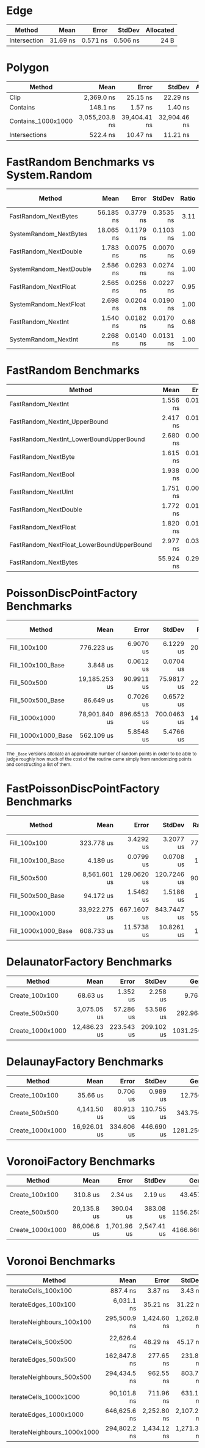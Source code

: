 
# Edge
|       Method |     Mean |    Error |   StdDev | Allocated |
|------------- |---------:|---------:|---------:|----------:|
| Intersection | 31.69 ns | 0.571 ns | 0.506 ns |      24 B |

# Polygon
|             Method |           Mean |        Error |       StdDev | Allocated |
|------------------- |---------------:|-------------:|-------------:|----------:|
|               Clip |     2,369.0 ns |     25.15 ns |     22.29 ns |    1808 B |
|           Contains |       148.1 ns |      1.57 ns |      1.40 ns |         - |
| Contains_1000x1000 | 3,055,203.8 ns | 39,404.41 ns | 32,904.46 ns |       2 B |
|      Intersections |       522.4 ns |     10.47 ns |     11.21 ns |     184 B |

# FastRandom Benchmarks vs System.Random
|                  Method |      Mean |     Error |    StdDev | Ratio | RatioSD | Allocated | Alloc Ratio |
|------------------------ |----------:|----------:|----------:|------:|--------:|----------:|------------:|
|    FastRandom_NextBytes | 56.185 ns | 0.3779 ns | 0.3535 ns |  3.11 |    0.02 |         - |          NA |
|  SystemRandom_NextBytes | 18.065 ns | 0.1179 ns | 0.1103 ns |  1.00 |    0.00 |         - |          NA |
|   FastRandom_NextDouble |  1.783 ns | 0.0075 ns | 0.0070 ns |  0.69 |    0.01 |         - |          NA |
| SystemRandom_NextDouble |  2.586 ns | 0.0293 ns | 0.0274 ns |  1.00 |    0.00 |         - |          NA |
|    FastRandom_NextFloat |  2.565 ns | 0.0256 ns | 0.0227 ns |  0.95 |    0.01 |         - |          NA |
|  SystemRandom_NextFloat |  2.698 ns | 0.0204 ns | 0.0190 ns |  1.00 |    0.00 |         - |          NA |
|      FastRandom_NextInt |  1.540 ns | 0.0182 ns | 0.0170 ns |  0.68 |    0.01 |         - |          NA |
|    SystemRandom_NextInt |  2.268 ns | 0.0140 ns | 0.0131 ns |  1.00 |    0.00 |         - |          NA |

# FastRandom Benchmarks
|                                    Method |      Mean |     Error |    StdDev | Allocated |
|------------------------------------------ |----------:|----------:|----------:|----------:|
|                        FastRandom_NextInt |  1.556 ns | 0.0188 ns | 0.0167 ns |         - |
|             FastRandom_NextInt_UpperBound |  2.417 ns | 0.0191 ns | 0.0169 ns |         - |
|   FastRandom_NextInt_LowerBoundUpperBound |  2.680 ns | 0.0086 ns | 0.0076 ns |         - |
|                       FastRandom_NextByte |  1.615 ns | 0.0112 ns | 0.0100 ns |         - |
|                       FastRandom_NextBool |  1.938 ns | 0.0076 ns | 0.0072 ns |         - |
|                       FastRandom_NextUInt |  1.751 ns | 0.0099 ns | 0.0088 ns |         - |
|                     FastRandom_NextDouble |  1.772 ns | 0.0104 ns | 0.0097 ns |         - |
|                      FastRandom_NextFloat |  1.820 ns | 0.0174 ns | 0.0136 ns |         - |
| FastRandom_NextFloat_LowerBoundUpperBound |  2.977 ns | 0.0304 ns | 0.0284 ns |         - |
|                      FastRandom_NextBytes | 55.924 ns | 0.2913 ns | 0.2725 ns |         - |

# PoissonDiscPointFactory Benchmarks
|              Method |          Mean |       Error |      StdDev |  Ratio | RatioSD |  Allocated | Alloc Ratio |
|-------------------- |--------------:|------------:|------------:|-------:|--------:|-----------:|------------:|
|        Fill_100x100 |    776.223 us |   6.9070 us |   6.1229 us | 200.95 |    4.55 |   22.14 KB |        1.52 |
|   Fill_100x100_Base |      3.848 us |   0.0612 us |   0.0704 us |   1.00 |    0.00 |   14.54 KB |        1.00 |
|        Fill_500x500 | 19,185.253 us |  90.9911 us |  75.9817 us | 221.28 |    1.91 |  424.93 KB |        1.53 |
|   Fill_500x500_Base |     86.649 us |   0.7026 us |   0.6572 us |   1.00 |    0.00 |  277.13 KB |        1.00 |
|      Fill_1000x1000 | 78,901.840 us | 896.6513 us | 700.0463 us | 140.30 |    2.33 | 1650.45 KB |        1.49 |
| Fill_1000x1000_Base |    562.109 us |   5.8548 us |   5.4766 us |   1.00 |    0.00 | 1105.36 KB |        1.00 |

<sub>The `_Base` versions allocate an approximate number of random points in order to be able to judge roughly
how much of the cost of the routine came simply from randomizing points and constructing a list of them.<sub>

# FastPoissonDiscPointFactory Benchmarks
|              Method |          Mean |       Error |      StdDev | Ratio | RatioSD |  Allocated | Alloc Ratio |
|-------------------- |--------------:|------------:|------------:|------:|--------:|-----------:|------------:|
|        Fill_100x100 |    323.778 us |   3.4292 us |   3.2077 us | 77.37 |    1.69 |   24.44 KB |        1.68 |
|   Fill_100x100_Base |      4.189 us |   0.0799 us |   0.0708 us |  1.00 |    0.00 |   14.54 KB |        1.00 |
|        Fill_500x500 |  8,561.601 us | 129.0620 us | 120.7246 us | 90.89 |    2.03 |  469.03 KB |        1.69 |
|   Fill_500x500_Base |     94.172 us |   1.5462 us |   1.5186 us |  1.00 |    0.00 |  277.13 KB |        1.00 |
|      Fill_1000x1000 | 33,922.275 us | 667.1607 us | 843.7447 us | 55.70 |    1.64 | 1850.32 KB |        1.67 |
| Fill_1000x1000_Base |    608.733 us |  11.5738 us |  10.8261 us |  1.00 |    0.00 | 1105.36 KB |        1.00 |

# DelaunatorFactory Benchmarks
|           Method |         Mean |      Error |     StdDev |      Gen0 |      Gen1 |      Gen2 |  Allocated |
|----------------- |-------------:|-----------:|-----------:|----------:|----------:|----------:|-----------:|
|   Create_100x100 |     68.63 us |   1.352 us |   2.258 us |    9.7656 |    0.3662 |         - |   60.13 KB |
|   Create_500x500 |  3,075.05 us |  57.286 us |  53.586 us |  292.9688 |  292.9688 |  292.9688 | 1343.25 KB |
| Create_1000x1000 | 12,486.23 us | 223.543 us | 209.102 us | 1031.2500 | 1000.0000 | 1000.0000 | 5448.11 KB |

# DelaunayFactory Benchmarks
|           Method |         Mean |      Error |     StdDev |      Gen0 |      Gen1 |     Gen2 |  Allocated |
|----------------- |-------------:|-----------:|-----------:|----------:|----------:|---------:|-----------:|
|   Create_100x100 |     35.66 us |   0.706 us |   0.989 us |   12.7563 |    1.9531 |        - |   78.28 KB |
|   Create_500x500 |  4,141.50 us |  80.913 us | 110.755 us |  343.7500 |  320.3125 | 109.3750 | 1930.36 KB |
| Create_1000x1000 | 16,926.01 us | 334.606 us | 446.690 us | 1281.2500 | 1031.2500 | 375.0000 |  7707.8 KB |

# VoronoiFactory Benchmarks
|           Method |        Mean |       Error |      StdDev |      Gen0 |      Gen1 |      Gen2 |   Allocated |
|----------------- |------------:|------------:|------------:|----------:|----------:|----------:|------------:|
|   Create_100x100 |    310.8 us |     2.34 us |     2.19 us |   43.4570 |    9.7656 |         - |   268.96 KB |
|   Create_500x500 | 20,135.8 us |   390.04 us |   383.08 us | 1156.2500 |  875.0000 |  312.5000 |  6575.67 KB |
| Create_1000x1000 | 86,006.6 us | 1,701.96 us | 2,547.41 us | 4166.6667 | 2500.0000 | 1000.0000 | 26003.08 KB |

# Voronoi Benchmarks
|                      Method |         Mean |       Error |      StdDev |   Gen0 | Allocated |
|---------------------------- |-------------:|------------:|------------:|-------:|----------:|
|        IterateCells_100x100 |     887.4 ns |     3.87 ns |     3.43 ns | 0.0048 |      32 B |
|        IterateEdges_100x100 |   6,031.1 ns |    35.21 ns |    31.22 ns |      - |      40 B |
|   IterateNeighbours_100x100 | 295,500.9 ns | 1,424.60 ns | 1,262.87 ns |      - |      56 B |
|                             |              |             |             |        |           |
|        IterateCells_500x500 |  22,626.4 ns |    48.29 ns |    45.17 ns |      - |      32 B |
|        IterateEdges_500x500 | 162,847.8 ns |   277.65 ns |   231.85 ns |      - |      40 B |
|   IterateNeighbours_500x500 | 294,434.5 ns |   962.55 ns |   803.77 ns |      - |      56 B |
|                             |              |             |             |        |           |
|      IterateCells_1000x1000 |  90,101.8 ns |   711.96 ns |   631.13 ns |      - |      32 B |
|      IterateEdges_1000x1000 | 646,625.6 ns | 2,252.80 ns | 2,107.27 ns |      - |      40 B |
| IterateNeighbours_1000x1000 | 294,802.2 ns | 1,434.12 ns | 1,271.31 ns |      - |      56 B |
